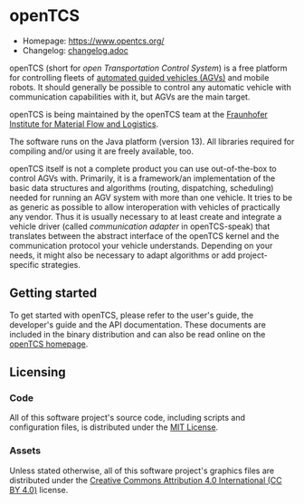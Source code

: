 # openTCS

* Homepage: https://www.opentcs.org/
* Changelog: [changelog.adoc](./openTCS-Documentation/src/docs/release-notes/changelog.adoc)

openTCS (short for _open Transportation Control System_) is a free platform for controlling fleets of [automated guided vehicles (AGVs)](https://en.wikipedia.org/wiki/Automated_guided_vehicle) and mobile robots.
It should generally be possible to control any automatic vehicle with communication capabilities with it, but AGVs are the main target.

openTCS is being maintained by the openTCS team at the [Fraunhofer Institute for Material Flow and Logistics](https://www.iml.fraunhofer.de/).

The software runs on the Java platform (version 13).
All libraries required for compiling and/or using it are freely available, too.

openTCS itself is not a complete product you can use out-of-the-box to control AGVs with.
Primarily, it is a framework/an implementation of the basic data structures and algorithms (routing, dispatching, scheduling) needed for running an AGV system with more than one vehicle.
It tries to be as generic as possible to allow interoperation with vehicles of practically any vendor.
Thus it is usually necessary to at least create and integrate a vehicle driver (called _communication adapter_ in openTCS-speak) that translates between the abstract interface of the openTCS kernel and the communication protocol your vehicle understands.
Depending on your needs, it might also be necessary to adapt algorithms or add project-specific strategies.

## Getting started

To get started with openTCS, please refer to the user's guide, the developer's guide and the API documentation.
These documents are included in the binary distribution and can also be read online on the [openTCS homepage](https://www.opentcs.org/).

## Licensing

### Code

All of this software project's source code, including scripts and configuration files, is distributed under the [MIT License](LICENSE.txt).

### Assets

Unless stated otherwise, all of this software project's graphics files are distributed under the [Creative Commons Attribution 4.0 International (CC BY 4.0)](LICENSE.assets.txt) license.
